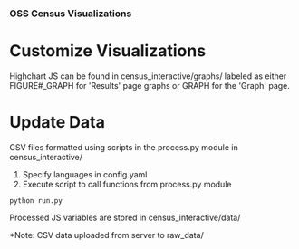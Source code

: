 ### OSS Census Visualizations ###

# Customize Visualizations
Highchart JS can be found in census_interactive/graphs/ labeled as either FIGURE#_GRAPH for 'Results' page graphs or GRAPH for the 'Graph' page.


# Update Data
CSV files formatted using scripts in the process.py module in census_interactive/

1. Specify languages in config.yaml
2. Execute script to call functions from process.py module
```
python run.py
```

Processed JS variables are stored in census_interactive/data/

*Note: CSV data uploaded from server to raw_data/ 